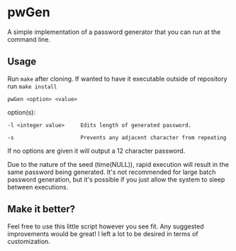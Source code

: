# pwGen
A simple implementation of a password generator that you can run at the command line.

## Usage
Run `make` after cloning. If wanted to have it executable outside of repository run `make install`

``pwGen <option> <value>``

option(s): 

``-l <integer value>     Edits length of generated password.``

``-s                     Prevents any adjacent character from repeating``


If no options are given it will output a 12 character password. 

Due to the nature of the seed (time(NULL)), rapid execution will result in the same password being generated. It's not recommended for large batch password generation, but it's possible if you just allow the system to sleep between executions.

## Make it better? 

Feel free to use this little script however you see fit. Any suggested improvements would be great! I left a lot to be desired in terms of customization. 
